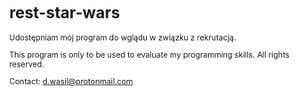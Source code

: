 # rest-star-wars
Udostępniam mój program do wglądu w związku z rekrutacją.

This program is only to be used to evaluate my programming skills. All rights reserved.

Contact: d.wasil@protonmail.com
